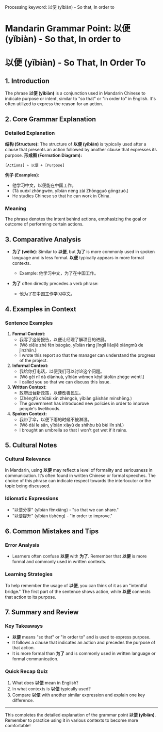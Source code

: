 Processing keyword: 以便 (yǐbiàn) - So that, In order to
# Mandarin Grammar Point: 以便 (yǐbiàn) - So that, In order to
# 以便 (yǐbiàn) - So That, In Order To
## 1. Introduction
The phrase **以便 (yǐbiàn)** is a conjunction used in Mandarin Chinese to indicate purpose or intent, similar to "so that" or "in order to" in English. It's often utilized to express the reason for an action.
## 2. Core Grammar Explanation 
### Detailed Explanation
**结构 (Structure):** The structure of **以便 (yǐbiàn)** is typically used after a clause that presents an action followed by another clause that expresses its purpose. 
**形成图 (Formation Diagram):**
```
[Actions] + 以便 + [Purpose]
```
**例子 (Examples):**
- 他学习中文，以便能在中国工作。
- (Tā xuéxí zhōngwén, yǐbiàn néng zài Zhōngguó gōngzuò.)
- He studies Chinese so that he can work in China.
### Meaning 
The phrase denotes the intent behind actions, emphasizing the goal or outcome of performing certain actions.
## 3. Comparative Analysis
- **为了 (wèile)**: Similar to **以便**, but **为了** is more commonly used in spoken language and is less formal. **以便** typically appears in more formal contexts.
  - Example: 他学习中文，为了在中国工作。
  
- **为了** often directly precedes a verb phrase:
  - 他为了在中国工作学习中文。
## 4. Examples in Context
### Sentence Examples
1. **Formal Context:**
   - 我写了这份报告，以便让经理了解项目的进展。
   - (Wǒ xiěle zhè fèn bàogào, yǐbiàn ràng jīnglǐ liǎojiě xiàngmù de jìnzhǎn.)
   - I wrote this report so that the manager can understand the progress of the project.
2. **Informal Context:**
   - 我给你打电话，以便我们可以讨论这个问题。
   - (Wǒ gěi nǐ dǎ diànhuà, yǐbiàn wǒmen kěyǐ tǎolùn zhège wèntí.)
   - I called you so that we can discuss this issue.
3. **Written Context:**
   - 政府出台新政策，以便改善民生。
   - (Zhèngfǔ chūtái xīn zhèngcè, yǐbiàn gǎishàn mínshēng.)
   - The government has introduced new policies in order to improve people's livelihoods.
4. **Spoken Context:**
   - 我带了伞，以便下雨的时候不被淋湿。
   - (Wǒ dài le sǎn, yǐbiàn xiàyǔ de shíhòu bù bèi lín shī.)
   - I brought an umbrella so that I won't get wet if it rains.
## 5. Cultural Notes 
### Cultural Relevance
In Mandarin, using **以便** may reflect a level of formality and seriousness in communication. It’s often found in written Chinese or formal speeches. The choice of this phrase can indicate respect towards the interlocutor or the topic being discussed.
### Idiomatic Expressions
- "以便分享" (yǐbiàn fēnxiǎng) - "so that we can share."
- "以便提升" (yǐbiàn tíshēng) - "in order to improve."
## 6. Common Mistakes and Tips 
### Error Analysis
- Learners often confuse **以便** with **为了**. Remember that **以便** is more formal and commonly used in written contexts.
### Learning Strategies
To help remember the usage of **以便**, you can think of it as an "intentful bridge." The first part of the sentence shows action, while **以便** connects that action to its purpose.
## 7. Summary and Review 
### Key Takeaways
- **以便** means "so that" or "in order to" and is used to express purpose.
- It follows a clause that indicates an action and precedes the purpose of that action.
- It is more formal than **为了** and is commonly used in written language or formal communication.
### Quick Recap Quiz
1. What does **以便** mean in English?
2. In what contexts is **以便** typically used?
3. Compare **以便** with another similar expression and explain one key difference.
---
This completes the detailed explanation of the grammar point **以便 (yǐbiàn)**. Remember to practice using it in various contexts to become more comfortable!
